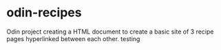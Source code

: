 # odin-recipes
Odin project creating a HTML document to create a basic site of 3 recipe pages hyperlinked between each other.
testing 